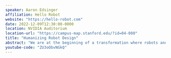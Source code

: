 ```yaml
---
speaker: Aaron Edsinger
affiliation: Hello Robot
website: "https://hello-robot.com"
date: 2022-12-09T12:30:00-0000
location: NVIDIA Auditorium
location-url: "https://campus-map.stanford.edu/?id=04-080"
title: "Humanizing Robot Design"
abstract: "We are at the beginning of a transformation where robots and humans cohabitate and collaborate in everyday life. From caring for older adults to supporting workers in service industries, collaborative robots hold incredible potential to improve the quality of life for millions of people. These robots need to be safe, intuitive and simple to use. They need to be affordable enough to allow widespread access and adoption. Ultimately, acceptance of these robots in society will require that the human experience is at the center of their design. In this presentation I will highlight some of my work to humanize robot design over the last two decades. This work includes compliant and safe actuation for humanoids, low-cost collaborative robot arms, and assistive mobile manipulators. Our recent work at Hello Robot has been to commercialize a mobile manipulator named Stretch that can assist older adults and people with disabilities. I’ll detail the human-centered research and development process behind Stretch and present recent work to allow an individual with quadriplegia to control Stretch for everyday tasks. Finally I’ll highlight some of the results by the growing community of researchers working with Stretch."
youtube-code: "ZU3oObvNGkQ"
---
```

